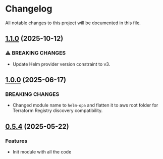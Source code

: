 # Changelog

All notable changes to this project will be documented in this file.

## [1.1.0]() (2025-10-12)

### ⚠ BREAKING CHANGES

* Update Helm provider version constraint to v3.

## [1.0.0]() (2025-06-17)

### BREAKING CHANGES

* Changed module name to `helm-opa` and flatten it to aws root folder for Terraform Registry discovery compatibility.

## [0.5.4]() (2025-05-22)

### Features

* Init module with all the code

